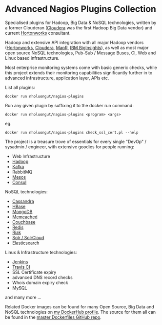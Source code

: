 # Advanced Nagios Plugins Collection

Specialised plugins for Hadoop, Big Data & NoSQL technologies, written by a former Clouderan ([Cloudera](http://www.cloudera.com) was the first Hadoop Big Data vendor) and current [Hortonworks](http://www.hortonworks.com) consultant.

Hadoop and extensive API integration with all major Hadoop vendors ([Hortonworks](http://www.hortonworks.com), [Cloudera](http://www.cloudera.com), [MapR](http://www.mapr.com), [IBM BigInsights](http://www-03.ibm.com/software/products/en/ibm-biginsights-for-apache-hadoop)), as well as most major open source NoSQL technologies, Pub-Sub / Message Buses, CI, Web and Linux based infrastructure.

Most enterprise monitoring systems come with basic generic checks, while this project extends their monitoring capabilities significantly further in to advanced infrastructure, application layer, APIs etc.

List all plugins:

```
docker run nholuongut/nagios-plugins
```

Run any given plugin by suffixing it to the docker run command:

```
docker run nholuongut/nagios-plugins <program> <args>
```

eg.

```
docker run nholuongut/nagios-plugins check_ssl_cert.pl --help
```


The project is a treasure trove of essentials for every single "DevOp" / sysadmin / engineer, with extensive goodies for people running:

* Web Infrastructure
* [Hadoop](http://hadoop.apache.org/)
* [Kafka](http://kafka.apache.org/)
* [RabbitMQ](http://www.rabbitmq.com/)
* [Mesos](http://mesos.apache.org/)
* [Consul](https://www.consul.io/)

NoSQL technologies:

* [Cassandra](http://cassandra.apache.org/)
* [HBase](https://hbase.apache.org/)
* [MongoDB](https://www.mongodb.com/)
* [Memcached](https://memcached.org/)
* [Couchbase](http://www.couchbase.com/)
* [Redis](http://redis.io/)
* [Riak](http://basho.com/products/)
* [Solr / SolrCloud](http://lucene.apache.org/solr/)
* [Elasticsearch](https://www.elastic.co/products/elasticsearch)

Linux & Infrastructure technologies:

* [Jenkins](https://jenkins.io/)
* [Travis CI](https://travis-ci.org/)
* SSL Certificate expiry
* advanced DNS record checks
* Whois domain expiry check
* [MySQL](https://www.mysql.com/)

and many more ...

Related Docker images can be found for many Open Source, Big Data and NoSQL technologies on [my DockerHub profile](https://hub.docker.com/r/nholuongut).
The source for them all can be found in the [master Dockerfiles GitHub repo](https://github.com/nholuongut/Dockerfiles/).
